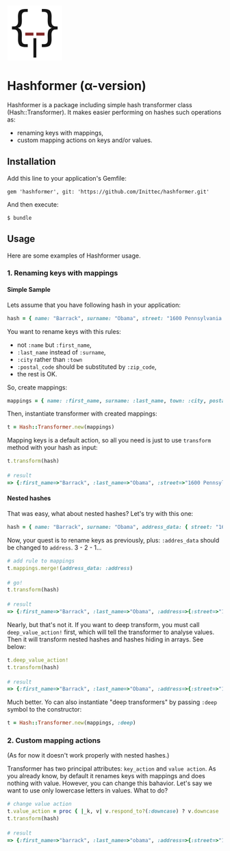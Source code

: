![Hashformer Logo](https://raw.githubusercontent.com/Inittec/hashformer/master/hashformer.png)

# Hashformer (α-version)
Hashformer is a package including simple hash transformer class (Hash::Transformer). It makes easier performing on hashes such operations as:
  * renaming keys with mappings,
  * custom mapping actions on keys and/or values.

## Installation

Add this line to your application's Gemfile:

    gem 'hashformer', git: 'https://github.com/Inittec/hashformer.git'

And then execute:

    $ bundle

## Usage
Here are some examples of Hashformer usage.

### 1. Renaming keys with mappings
#### Simple Sample
Lets assume that you have following hash in your application:
```ruby
hash = { name: "Barrack", surname: "Obama", street: "1600 Pennsylvania Avenue", town: "Washington", postal_code: "20500", country: "United States" }
```

You want to rename keys with this rules:
* not `:name` but `:first_name`,
* `:last_name` instead of `:surname`,
* `:city` rather than `:town`
* `:postal_code` should be substituted by `:zip_code`,
* the rest is OK.
 
So, create mappings:
```ruby
mappings = { name: :first_name, surname: :last_name, town: :city, postal_code: :zip_code }
```

Then, instantiate transformer with created mappings:
```ruby
t = Hash::Transformer.new(mappings)
```

Mapping keys is a default action, so all you need is just to use `transform` method with your hash as input:
```ruby
t.transform(hash)

# result
=> {:first_name=>"Barrack", :last_name=>"Obama", :street=>"1600 Pennsylvania Avenue", :city=>"Washington", :zip_code=>"20500", :country=>"United States"}
```
#### Nested hashes
That was easy, what about nested hashes? Let's try with this one:
```ruby
hash = { name: "Barrack", surname: "Obama", address_data: { street: "1600 Pennsylvania Avenue", town: "Washington", postal_code: "20500", country: "United States" } }
```
Now, your quest is to rename keys as previously, plus: `:addres_data` should be changed to `address`. 3 - 2 - 1...
```ruby
# add rule to mappings
t.mappings.merge!(address_data: :address)

# go!
t.transform(hash)

# result
=> {:first_name=>"Barrack", :last_name=>"Obama", :address=>{:street=>"1600 Pennsylvania Avenue", :town=>"Washington", :postal_code=>"20500", :country=>"United States"}}
```
Nearly, but that's not it. If you want to deep transform, you must call `deep_value_action!` first, which will tell the transformer to analyse values. Then it will transform nested hashes and hashes hiding in arrays. See below:
```ruby
t.deep_value_action!
t.transform(hash)

# result
=> {:first_name=>"Barrack", :last_name=>"Obama", :address=>{:street=>"1600 Pennsylvania Avenue", :city=>"Washington", :zip_code=>"20500", :country=>"United States"}} 
```
Much better. Yo can also instantiate "deep transformers" by passing `:deep` symbol to the constructor:
```ruby
t = Hash::Transformer.new(mappings, :deep)
```
### 2. Custom mapping actions
(As for now it doesn't work properly with nested hashes.)

Transformer has two principal attributes: `key_action` and `value action`. As you already know, by default it renames keys with mappings and does nothing with value. However, you can change this bahavior. Let's say we want to use only lowercase letters in values. What to do?
```ruby
# change value action
t.value_action = proc { |_k, v| v.respond_to?(:downcase) ? v.downcase : v }
t.transform(hash)

# result
=> {:first_name=>"barrack", :last_name=>"obama", :address=>{:street=>"1600 Pennsylvania Avenue", :town=>"Washington", :postal_code=>"20500", :country=>"United States"}}
```